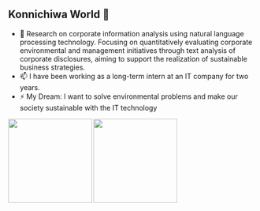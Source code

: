 ## Konnichiwa World 👋

<!--
**TaichiEto/TaichiEto** is a ✨ _special_ ✨ repository because its `README.md` (this file) appears on your GitHub profile.

Here are some ideas to get you started:

- 🔭 I’m currently working on ...
- 🌱 I’m currently learning ...
- 👯 I’m looking to collaborate on ...
- 🤔 I’m looking for help with ...
- 💬 Ask me about ...
- 📫 How to reach me: ...
- 😄 Pronouns: ...
- ⚡ Fun fact: ...
-->

- 🔭 Research on corporate information analysis using natural language processing technology. Focusing on quantitatively evaluating corporate environmental and management initiatives through text analysis of corporate disclosures, aiming to support the realization of sustainable business strategies.
- 📫 I have been working as a long-term intern at an IT company for two years.
- ⚡ My Dream: I want to solve environmental problems and make our society sustainable with the IT technology

<p>
  <a href="https://github.com/TaichiEto">
    <img
      align="left"
      height="170px"
      src="https://github-readme-stats-TaichiEto.vercel.app/api?username=username&count_private=true&show_icons=true&theme=github_dark&include_all_commits=true"
    />
  </a>
  <a href="https://github.com/TaichiEto">
    <img
      align="left"
      height="170px"
      src="https://github-readme-stats-TaichiEto.vercel.app/api/top-langs/?username=username&layout=compact&theme=github_dark&count_private=true&include_all_commits=true"
    />
  </a>
</p>
